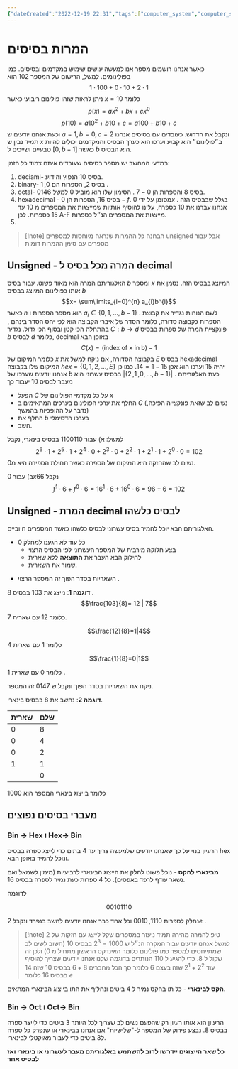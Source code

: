```yaml
---
{"dateCreated":"2022-12-19 22:31","tags":["computer_system","computer_science"],"pageDirection":"rtl","dg-publish":true,"permalink":"/cs/computer-system/base-convertors/","dgPassFrontmatter":true}
---
```


#  המרות בסיסים
כאשר אנחנו רושמים מספר אנו למעשה עושים שימוש במקדמים ובסיסים. כמו בפולינומים. למשל, הרישום של המספר $102$ הוא 
$$1\cdot 100 + 0\cdot 10 + 2\cdot 1$$
ניתן לראות שזהו פולינום ריבועי כאשר $x=10$ כלומר
$$p(x)=ax^{2}+bx +cx^{0}$$
$$p(10)= a10^{2}+b10+ c= a100+b10+c$$
וכעת אנחנו יודעים ש $a=1,b=0,c=2$ ונקבל את הדרוש. כעובדים עם בסיסים אנחנו תמיד נבין ש $x$ ב״פולינום״ הוא קבוע וערכו הוא כערך הבסיס והמקדמים יכולים להיות טבעיים ושייכים ל $[0,b-1]$ כאשר $b$ הוא הבסיס.

במדעי המחשב יש מספר בסיסים שעובדים איתם צמוד כל הזמן:
1) deciaml- בסיס 10 הנפוץ והידוע. 
2) binary- בסיס 2, הספרות הם $0,1$ . 
3) octal- בסיס 8 והספרות הן $0-7$ . הסימון שלו הוא מוביל $0$ למשל $0146$. 
4) hexadecimal - בסיס 16, הספרות הן $0-f$. מסומן על ידי $0x$ . בגלל שבבסיס הזה אנחנו עברנו את 10 כספרה, עלינו להוסיף אותיות שמייצגות את המספרים מ 10 עד 15 כספרות. לכן A-F מייצגות את המספרים הנ״ל כספרות. 
5) 
>[!note] הבחנה
>כל ההמרות שנראה מיוחסות למספרים unsigned אבל עבור מספרים עם סימן ההמרות דומות

## Unsigned - המרה מכל בסיס ל decimal 
האלגוריתם המרה הוא מאוד פשוט.
עבור בסיס $b$  ומספר $x$ המיוצג בבסיס הזה. נסמן את אותו כפולינום המיוצג בבסיס $b$ 
$$x= \sum\limits_{i=0}^{n} a_{i}b^{i}$$
כאשר $n$ הוא מספר הספרות ו $a_{i}\in \{0,1,\dots,b-1\}$ .  לשם הנוחות נגדיר את קבוצת הספרות כקבוצה סדורה, כלומר הסדר של איברי הקבוצה הוא לפי יחס הסדר בינהם , בהתחלה הכי קטן ובסוף הכי גדול.
נגדיר $C:b\to d$ פונקציית המרה של ספרות בבסיס $b$ לבסיס $d$ כלומר, decimal  באופן הבא 
$$C(x)= \text{(index of x in b)}-1$$
כלומר המיקום של $x$ בקבוצה הסדורה, אם ניקח למשל את $E$ בבסיס hexadecimal המיקום שלו בקבוצה $hex=\{0,1,2,\dots,E\}$ יהיה $15$ וערכו הוא אכן $15-1=14$.
כמו כן אנחנו יודעים שערכו של $b$ בבסיס עשרוני הוא $|\{0,1,2,\dots,b-1\}|$ . כעת האלגוריתם מעבר לבסיס 10 יעבוד כך

* הפעל $C$ על כל מקדמי הפולינום של $x$ 
* החלף את ערכי הפולינום בערכים המתאימים ב $C$ (נשים לב שזאת פונקצייה הפיכה, נדבר על ההופכיות בהמשך)
* החלף את $b$ בערכו הדסימלי
* חשב.

למשל:
א) עבור $1100110$ בבסיס בינארי, נקבל
$$2^{6}\cdot 1 + 2^{5}\cdot 1+2^{4}\cdot 0 + 2^{3}\cdot 0+ 2^{2}\cdot 1 +2^{1}\cdot 1 + 2^{0}\cdot 0 = 102 $$
נשים לב שהחזקה היא המיקום של הספרה כאשר תחילת הספירה היא מ$0$.

ב) עבור $0x66$ נקבל 
$$f^{1}\cdot 6+ f^{0}\cdot 6 = 16^{1}\cdot 6+ 16^{0}\cdot 6 = 96+6 = 102 $$


## Unsigned - המרת decimal לבסיס כלשהו
האלגוריתם הבא יוכל להמיר בסיס עשרוני לבסיס כלשהו כאשר המספרים חיוביים. 

- כל עוד לא הגענו למחלק $0$
	- בצע חלוקה מירבית של המספר העשרוני לפי הבסיס הרצוי
	- לחילוק הבא העבר את __התוצאה__ ללא שארית
	- שמור את השארית.
* השאריות בסדר הפוך זה המספר הרצוי .

__דוגמה 1__:
נייצג את $103$ בבסיס $8$ .
$$\frac{103}{8}= 12 | 7$$

כלומר 12 עם שארית 7.

$$\frac{12}{8}=1|4$$

כלומר $1$ עם שארית $4$

$$\frac{1}{8}=0|1$$

כלומר $0$ עם שארית $1$ .

ניקח את השאריות בסדר הפוך ונקבל ש $0147$ זה המספר.

__דוגמה 2__:
נחשב את $8$ בבסיס בינארי.

| שארית | שלם |
| --- | ----- |
| 0   | 8     |
| 0   | 4     |
| 0   | 2     |
| 1   | 1     |
|     |  0     |

כלומר בייצוג בינארי המספר הוא $1000$

## מעברי בסיסים נפוצים

### Bin -> Hex ו Hex-> Bin
הרעיון בנוי על כך שאנחנו יודעים שלמעשה צריך עד 4 בתים כדי לייצג ספרה בבסיס hex ונוכל להמיר באופן הבא.

__מבינארי להקס__ - נוכל פשוט לחלק את הייצוג הבינארי לרביעיות (מימין לשמאל ואם נשאר עודף לרפד באפסים). כל 4 ספרות כעת נמיר לספרה בבסיס 16. 

לדוגמה 

$$00101110$$

נחלק לספרות $1110,0010$  וכל אחד כבר אנחנו יודעים לחשב בנפרד ונקבל $2e$ .

>[!note] טיפ להמרה מהירה 
>תמיד ניעזר במספרים שקל לייצג עם חזקות של $2$ למשל אנחנו יודעים עבור המקרה הנ״ל ש $1000=2^{3}$  בבסיס $10$ (חשוב לשים לב שמתייחסים למספר כמו פולינום כלומר האינדקס הראשון מתחיל מ $0$) ולכן זה שקול ל $8$. כדי להגיע ל $110$ הנותרים בדוגמה שלנו אנחנו יודעים שצריך להוסיף עוד $2^{2}+2^{1}$ שזה בעצם $6$ כלומר סך הכל מחברים $8+6$ בבסיס $10$ שזה $14$ בבסיס $16$ כלומר $e$ 

__הקס לבינארי__ - כל תו בהקס נמיר ל $4$ ביטים ונחליף את התו בייצוג הבינארי המתאים.

### Bin -> Oct ו Oct-> Bin
הרעיון הוא אותו רעיון רק שהפעם נשים לב שצריך לכל היותר $3$ ביטים כדי לייצר ספרה בבסיס $8$. 
נבצע פירוק של המספר ל-"שלישיות" אם אנחנו בבינארי או שנפרק כל ספרה ל3 ביטים כדי לעבור מאוקטלי לבינארי.

__כל שאר הייצוגים יידרשו לרוב להשתמש באלגוריתם מעבר לעשרוני או בינארי ואז לבסיס אחר__ 